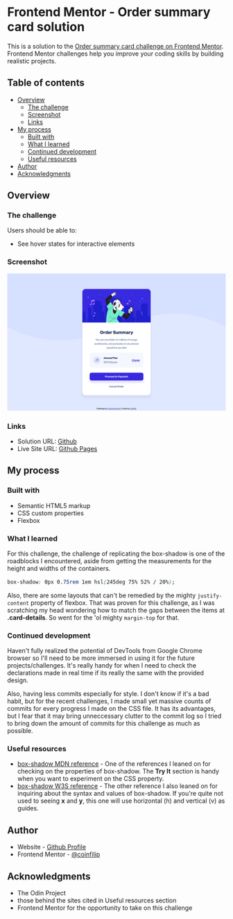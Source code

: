 # Frontend Mentor - Order summary card solution

This is a solution to the [Order summary card challenge on Frontend Mentor](https://www.frontendmentor.io/challenges/order-summary-component-QlPmajDUj). Frontend Mentor challenges help you improve your coding skills by building realistic projects. 

## Table of contents

- [Overview](#overview)
  - [The challenge](#the-challenge)
  - [Screenshot](#screenshot)
  - [Links](#links)
- [My process](#my-process)
  - [Built with](#built-with)
  - [What I learned](#what-i-learned)
  - [Continued development](#continued-development)
  - [Useful resources](#useful-resources)
- [Author](#author)
- [Acknowledgments](#acknowledgments)

## Overview

### The challenge

Users should be able to:

- See hover states for interactive elements

### Screenshot

![](./Screenshot.png)

### Links

- Solution URL: [Github](https://github.com/coinfilip/frontend-mentor/tree/main/newbie/order-summary-component-main)
- Live Site URL: [Github Pages](https://coinfilip.github.io/frontend-mentor/newbie/order-summary-component-main/)

## My process

### Built with

- Semantic HTML5 markup
- CSS custom properties
- Flexbox

### What I learned

For this challenge, the challenge of replicating the box-shadow is one of the roadblocks I encountered, aside from getting the measurements for the height and widths of the containers.

```css
box-shadow: 0px 0.75rem 1em hsl(245deg 75% 52% / 20%);
```

Also, there are some layouts that can't be remedied by the mighty ```justify-content``` property of flexbox. That was proven for this challenge, as I was scratching my head wondering how to match the gaps between the items at **.card-details**. So went for the 'ol mighty ```margin-top``` for that.

### Continued development

Haven't fully realized the potential of DevTools from Google Chrome browser so I'll need to be more immersed in using it for the future projects/challenges. It's really handy for when I need to check the declarations made in real time if its really the same with the provided design.

Also, having less commits especially for style. I don't know if it's a bad habit, but for the recent challenges, I made small yet massive counts of commits for every progress I made on the CSS file. It has its advantages, but I fear that it may bring unneccessary clutter to the commit log so I tried to bring down the amount of commits for this challenge as much as possible. 

### Useful resources

- [box-shadow MDN reference](https://developer.mozilla.org/en-US/docs/Web/CSS/box-shadow#try_it) - One of the references I leaned on for checking on the properties of box-shadow. The **Try It** section is handy when you want to experiment on the CSS property.
- [box-shadow W3S reference](https://www.w3schools.com/cssref/css3_pr_box-shadow.php) - The other reference I also leaned on for inquiring about the syntax and values of box-shadow. If you're quite not used to seeing **x** and **y**, this one will use horizontal (h) and vertical (v) as guides.

## Author

- Website - [Github Profile](https://github.com/coinfilip)
- Frontend Mentor - [@coinfilip](https://www.frontendmentor.io/profile/coinfilip)

## Acknowledgments

- The Odin Project
- those behind the sites cited in Useful resources section 
- Frontend Mentor for the opportunity to take on this challenge